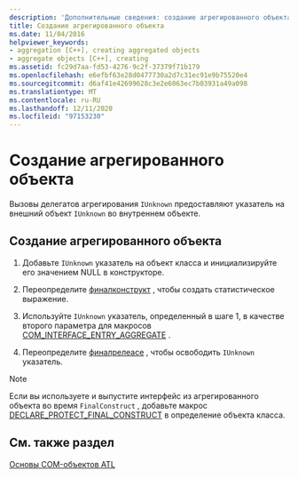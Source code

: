 ```yaml
---
description: 'Дополнительные сведения: создание агрегированного объекта'
title: Создание агрегированного объекта
ms.date: 11/04/2016
helpviewer_keywords:
- aggregation [C++], creating aggregated objects
- aggregate objects [C++], creating
ms.assetid: fc29d7aa-fd53-4276-9c2f-37379f71b179
ms.openlocfilehash: e6efbf63e28d0477730a2d7c31ec91e9b75520e4
ms.sourcegitcommit: d6af41e42699628c3e2e6063ec7b03931a49a098
ms.translationtype: MT
ms.contentlocale: ru-RU
ms.lasthandoff: 12/11/2020
ms.locfileid: "97153230"
---
```

# <a name="creating-an-aggregated-object"></a>Создание агрегированного объекта

Вызовы делегатов агрегирования `IUnknown` предоставляют указатель на внешний объект `IUnknown` во внутреннем объекте.

## <a name="to-create-an-aggregated-object"></a>Создание агрегированного объекта

1. Добавьте `IUnknown` указатель на объект класса и инициализируйте его значением NULL в конструкторе.

1. Переопределите [финалконструкт](../atl/reference/ccomobjectrootex-class.md#finalconstruct) , чтобы создать статистическое выражение.

1. Используйте `IUnknown` указатель, определенный в шаге 1, в качестве второго параметра для макросов [COM_INTERFACE_ENTRY_AGGREGATE](reference/com-interface-entry-macros.md#com_interface_entry_aggregate) .

1. Переопределите [финалрелеасе](../atl/reference/ccomobjectrootex-class.md#finalrelease) , чтобы освободить `IUnknown` указатель.

> [!NOTE]
> Если вы используете и выпустите интерфейс из агрегированного объекта во время `FinalConstruct` , добавьте макрос [DECLARE_PROTECT_FINAL_CONSTRUCT](reference/aggregation-and-class-factory-macros.md#declare_protect_final_construct) в определение объекта класса.

## <a name="see-also"></a>См. также раздел

[Основы COM-объектов ATL](../atl/fundamentals-of-atl-com-objects.md)
